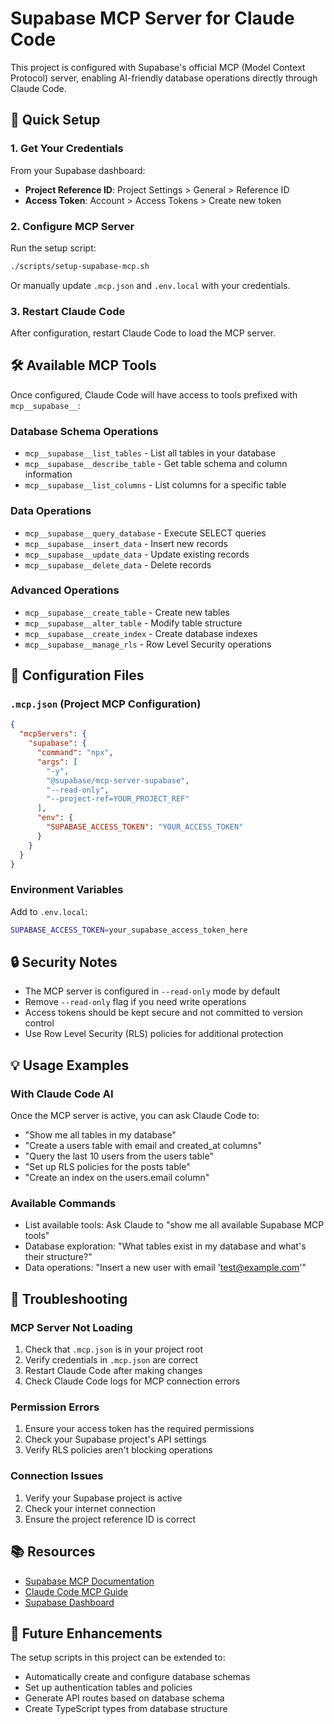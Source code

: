 # Supabase MCP Server for Claude Code

This project is configured with Supabase's official MCP (Model Context Protocol) server, enabling AI-friendly database operations directly through Claude Code.

## 🚀 Quick Setup

### 1. Get Your Credentials
From your Supabase dashboard:
- **Project Reference ID**: Project Settings > General > Reference ID
- **Access Token**: Account > Access Tokens > Create new token

### 2. Configure MCP Server
Run the setup script:
```bash
./scripts/setup-supabase-mcp.sh
```

Or manually update `.mcp.json` and `.env.local` with your credentials.

### 3. Restart Claude Code
After configuration, restart Claude Code to load the MCP server.

## 🛠️ Available MCP Tools

Once configured, Claude Code will have access to tools prefixed with `mcp__supabase__`:

### Database Schema Operations
- `mcp__supabase__list_tables` - List all tables in your database
- `mcp__supabase__describe_table` - Get table schema and column information
- `mcp__supabase__list_columns` - List columns for a specific table

### Data Operations
- `mcp__supabase__query_database` - Execute SELECT queries
- `mcp__supabase__insert_data` - Insert new records
- `mcp__supabase__update_data` - Update existing records
- `mcp__supabase__delete_data` - Delete records

### Advanced Operations
- `mcp__supabase__create_table` - Create new tables
- `mcp__supabase__alter_table` - Modify table structure
- `mcp__supabase__create_index` - Create database indexes
- `mcp__supabase__manage_rls` - Row Level Security operations

## 🔧 Configuration Files

### `.mcp.json` (Project MCP Configuration)
```json
{
  "mcpServers": {
    "supabase": {
      "command": "npx",
      "args": [
        "-y",
        "@supabase/mcp-server-supabase",
        "--read-only",
        "--project-ref=YOUR_PROJECT_REF"
      ],
      "env": {
        "SUPABASE_ACCESS_TOKEN": "YOUR_ACCESS_TOKEN"
      }
    }
  }
}
```

### Environment Variables
Add to `.env.local`:
```bash
SUPABASE_ACCESS_TOKEN=your_supabase_access_token_here
```

## 🔒 Security Notes

- The MCP server is configured in `--read-only` mode by default
- Remove `--read-only` flag if you need write operations
- Access tokens should be kept secure and not committed to version control
- Use Row Level Security (RLS) policies for additional protection

## 💡 Usage Examples

### With Claude Code AI
Once the MCP server is active, you can ask Claude Code to:

- "Show me all tables in my database"
- "Create a users table with email and created_at columns"
- "Query the last 10 users from the users table"
- "Set up RLS policies for the posts table"
- "Create an index on the users.email column"

### Available Commands
- List available tools: Ask Claude to "show me all available Supabase MCP tools"
- Database exploration: "What tables exist in my database and what's their structure?"
- Data operations: "Insert a new user with email 'test@example.com'"

## 🐛 Troubleshooting

### MCP Server Not Loading
1. Check that `.mcp.json` is in your project root
2. Verify credentials in `.mcp.json` are correct
3. Restart Claude Code after making changes
4. Check Claude Code logs for MCP connection errors

### Permission Errors
1. Ensure your access token has the required permissions
2. Check your Supabase project's API settings
3. Verify RLS policies aren't blocking operations

### Connection Issues
1. Verify your Supabase project is active
2. Check your internet connection
3. Ensure the project reference ID is correct

## 📚 Resources

- [Supabase MCP Documentation](https://supabase.com/docs/guides/getting-started/mcp)
- [Claude Code MCP Guide](https://docs.anthropic.com/claude/docs/mcp)
- [Supabase Dashboard](https://supabase.com/dashboard)

## 🚀 Future Enhancements

The setup scripts in this project can be extended to:
- Automatically create and configure database schemas
- Set up authentication tables and policies
- Generate API routes based on database schema
- Create TypeScript types from database structure